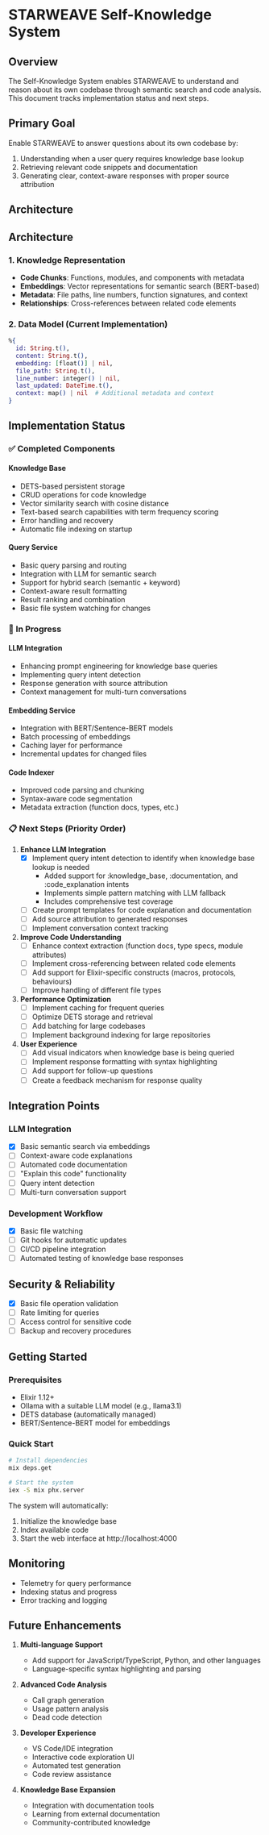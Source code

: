 # STARWEAVE Self-Knowledge System

## Overview
The Self-Knowledge System enables STARWEAVE to understand and reason about its own codebase through semantic search and code analysis. This document tracks implementation status and next steps.

## Primary Goal
Enable STARWEAVE to answer questions about its own codebase by:
1. Understanding when a user query requires knowledge base lookup
2. Retrieving relevant code snippets and documentation
3. Generating clear, context-aware responses with proper source attribution

## Architecture

## Architecture

### 1. Knowledge Representation
- **Code Chunks**: Functions, modules, and components with metadata
- **Embeddings**: Vector representations for semantic search (BERT-based)
- **Metadata**: File paths, line numbers, function signatures, and context
- **Relationships**: Cross-references between related code elements

### 2. Data Model (Current Implementation)
```elixir
%{
  id: String.t(),
  content: String.t(),
  embedding: [float()] | nil,
  file_path: String.t(),
  line_number: integer() | nil,
  last_updated: DateTime.t(),
  context: map() | nil  # Additional metadata and context
}
```

## Implementation Status

### ✅ Completed Components

#### Knowledge Base
- DETS-based persistent storage
- CRUD operations for code knowledge
- Vector similarity search with cosine distance
- Text-based search capabilities with term frequency scoring
- Error handling and recovery
- Automatic file indexing on startup

#### Query Service
- Basic query parsing and routing
- Integration with LLM for semantic search
- Support for hybrid search (semantic + keyword)
- Context-aware result formatting
- Result ranking and combination
- Basic file system watching for changes

### 🔄 In Progress

#### LLM Integration
- Enhancing prompt engineering for knowledge base queries
- Implementing query intent detection
- Response generation with source attribution
- Context management for multi-turn conversations

#### Embedding Service
- Integration with BERT/Sentence-BERT models
- Batch processing of embeddings
- Caching layer for performance
- Incremental updates for changed files

#### Code Indexer
- Improved code parsing and chunking
- Syntax-aware code segmentation
- Metadata extraction (function docs, types, etc.)

### 📋 Next Steps (Priority Order)
1. **Enhance LLM Integration**
   - [x] Implement query intent detection to identify when knowledge base lookup is needed
     - Added support for :knowledge_base, :documentation, and :code_explanation intents
     - Implements simple pattern matching with LLM fallback
     - Includes comprehensive test coverage
   - [ ] Create prompt templates for code explanation and documentation
   - [ ] Add source attribution to generated responses
   - [ ] Implement conversation context tracking

2. **Improve Code Understanding**
   - [ ] Enhance context extraction (function docs, type specs, module attributes)
   - [ ] Implement cross-referencing between related code elements
   - [ ] Add support for Elixir-specific constructs (macros, protocols, behaviours)
   - [ ] Improve handling of different file types

3. **Performance Optimization**
   - [ ] Implement caching for frequent queries
   - [ ] Optimize DETS storage and retrieval
   - [ ] Add batching for large codebases
   - [ ] Implement background indexing for large repositories

4. **User Experience**
   - [ ] Add visual indicators when knowledge base is being queried
   - [ ] Implement response formatting with syntax highlighting
   - [ ] Add support for follow-up questions
   - [ ] Create a feedback mechanism for response quality

## Integration Points

### LLM Integration
- [x] Basic semantic search via embeddings
- [ ] Context-aware code explanations
- [ ] Automated code documentation
- [ ] "Explain this code" functionality
- [ ] Query intent detection
- [ ] Multi-turn conversation support

### Development Workflow
- [x] Basic file watching
- [ ] Git hooks for automatic updates
- [ ] CI/CD pipeline integration
- [ ] Automated testing of knowledge base responses

## Security & Reliability
- [x] Basic file operation validation
- [ ] Rate limiting for queries
- [ ] Access control for sensitive code
- [ ] Backup and recovery procedures

## Getting Started

### Prerequisites
- Elixir 1.12+
- Ollama with a suitable LLM model (e.g., llama3.1)
- DETS database (automatically managed)
- BERT/Sentence-BERT model for embeddings

### Quick Start
```bash
# Install dependencies
mix deps.get

# Start the system
iex -S mix phx.server
```

The system will automatically:
1. Initialize the knowledge base
2. Index available code
3. Start the web interface at http://localhost:4000

## Monitoring
- Telemetry for query performance
- Indexing status and progress
- Error tracking and logging

## Future Enhancements
1. **Multi-language Support**
   - Add support for JavaScript/TypeScript, Python, and other languages
   - Language-specific syntax highlighting and parsing

2. **Advanced Code Analysis**
   - Call graph generation
   - Usage pattern analysis
   - Dead code detection

3. **Developer Experience**
   - VS Code/IDE integration
   - Interactive code exploration UI
   - Automated test generation
   - Code review assistance

4. **Knowledge Base Expansion**
   - Integration with documentation tools
   - Learning from external documentation
   - Community-contributed knowledge
